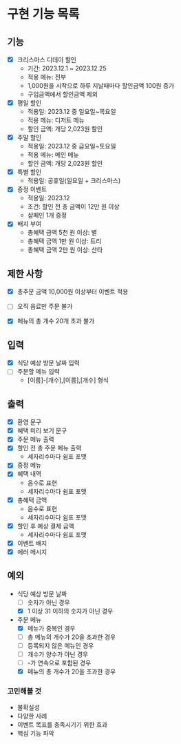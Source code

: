 # 구현 기능 목록

## 기능 

* [x] 크리스마스 디데이 할인
  * 기간: 2023.12.1 ~ 2023.12.25
  * 적용 메뉴: 전부
  * 1,000원을 시작으로 하루 지날때마다 할인금액 100원 증가
  * 구입금액에서 할인금액 제외
* [x] 평일 할인
  * 적용일: 2023.12 중 일요일~목요일
  * 적용 메뉴: 디저트 메뉴
  * 할인 금액: 개당 2,023원 할인
* [x] 주말 할인
  * 적용일: 2023.12 중 금요일~토요일
  * 적용 메뉴: 메인 메뉴
  * 할인 금액: 개당 2,023원 할인
* [x] 특별 할인
  * 적용일: 공휴일(일요일 + 크리스마스)
* [x] 증정 이벤트
  * 적용일: 2023.12
  * 조건: 할인 전 총 금액이 12만 원 이상
  * 샴페인 1개 증정
* [x] 배지 부여
  * 총혜택 금액 5천 원 이상: 별
  * 총혜택 금액 1만 원 이상: 트리
  * 총혜택 금액 2만 원 이상: 산타

## 제한 사항

* [x] 총주문 금액 10,000원 이상부터 이벤트 적용
* [ ] 오직 음료만 주문 불가
* [x] 메뉴의 총 개수 20개 초과 불가


## 입력

* [x] 식당 예상 방문 날짜 입력
* [ ] 주문할 메뉴 입력
  * [이름]-[개수],[이름],[개수] 형식

## 출력

* [x] 환영 문구
* [x] 혜택 미리 보기 문구
* [x] 주문 메뉴 출력
* [x] 할인 전 총 주문 메뉴 출력
  * 세자리수마다 쉼표 포맷
* [x] 증정 메뉴
* [x] 혜택 내역
  * 음수로 표현
  * 세자리수마다 쉼표 포맷
* [x] 총혜택 금액
  * 음수로 표현
  * 세자리수마다 쉼표 포맷
* [x] 할인 후 예상 결제 금액
  * 세자리수마다 쉼표 포맷
* [x] 이벤트 배지
* [x] 에러 메시지

## 예외

* 식당 예상 방문 날짜 
  * [ ] 숫자가 아닌 경우
  * [x] 1 이상 31 이하의 숫자가 아닌 경우
* 주문 메뉴 
  * [x] 메뉴가 중복인 경우
  * [ ] 총 메뉴의 개수가 20을 초과한 경우
  * [ ] 등록되지 않은 메뉴인 경우
  * [ ] 개수가 양수가 아닌 경우
  * [ ] -가 연속으로 포함된 경우
  * [x] 메뉴의 총 개수가 20을 초과한 경우

### 고민해볼 것

* 불확실성
* 다양한 사례
* 이벤트 목표를 충족시기기 위한 효과
* 핵심 기능 파악